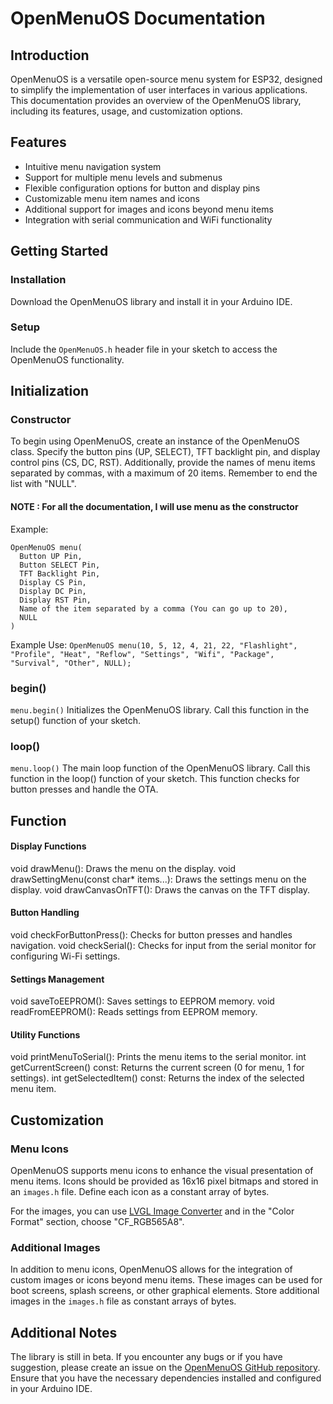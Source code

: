 # OpenMenuOS Documentation

## Introduction

OpenMenuOS is a versatile open-source menu system for ESP32, designed to simplify the implementation of user interfaces in various applications. This documentation provides an overview of the OpenMenuOS library, including its features, usage, and customization options.

## Features

- Intuitive menu navigation system
- Support for multiple menu levels and submenus
- Flexible configuration options for button and display pins
- Customizable menu item names and icons
- Additional support for images and icons beyond menu items
- Integration with serial communication and WiFi functionality

## Getting Started

### Installation

Download the OpenMenuOS library and install it in your Arduino IDE.

### Setup

Include the `OpenMenuOS.h` header file in your sketch to access the OpenMenuOS functionality.

## Initialization

### Constructor

To begin using OpenMenuOS, create an instance of the OpenMenuOS class. Specify the button pins (UP, SELECT), TFT backlight pin, and display control pins (CS, DC, RST). Additionally, provide the names of menu items separated by commas, with a maximum of 20 items. Remember to end the list with "NULL".

#### NOTE : For all the documentation, I will use menu as the constructor

Example:
```
OpenMenuOS menu(
  Button UP Pin,
  Button SELECT Pin,
  TFT Backlight Pin,
  Display CS Pin,
  Display DC Pin,
  Display RST Pin,
  Name of the item separated by a comma (You can go up to 20),
  NULL
)
```

Example Use: `OpenMenuOS menu(10, 5, 12, 4, 21, 22, "Flashlight", "Profile", "Heat", "Reflow", "Settings", "Wifi", "Package", "Survival", "Other", NULL);`

### begin()

`menu.begin()`
Initializes the OpenMenuOS library. Call this function in the setup() function of your sketch.

### loop()

`menu.loop()`
The main loop function of the OpenMenuOS library. Call this function in the loop() function of your sketch. This function checks for button presses and handle the OTA.
## Function

#### Display Functions
void drawMenu(): Draws the menu on the display.
void drawSettingMenu(const char* items...): Draws the settings menu on the display.
void drawCanvasOnTFT(): Draws the canvas on the TFT display.
#### Button Handling
void checkForButtonPress(): Checks for button presses and handles navigation.
void checkSerial(): Checks for input from the serial monitor for configuring Wi-Fi settings.
#### Settings Management
void saveToEEPROM(): Saves settings to EEPROM memory.
void readFromEEPROM(): Reads settings from EEPROM memory.
#### Utility Functions
void printMenuToSerial(): Prints the menu items to the serial monitor.
int getCurrentScreen() const: Returns the current screen (0 for menu, 1 for settings).
int getSelectedItem() const: Returns the index of the selected menu item.



## Customization

### Menu Icons

OpenMenuOS supports menu icons to enhance the visual presentation of menu items. Icons should be provided as 16x16 pixel bitmaps and stored in an `images.h` file. Define each icon as a constant array of bytes.

For the images, you can use [LVGL Image Converter](https://lvgl.io/tools/imageconverter) and in the "Color Format" section, choose "CF_RGB565A8".

### Additional Images

In addition to menu icons, OpenMenuOS allows for the integration of custom images or icons beyond menu items. These images can be used for boot screens, splash screens, or other graphical elements. Store additional images in the `images.h` file as constant arrays of bytes.


## Additional Notes
The library is still in beta. If you encounter any bugs or if you have suggestion, please create an issue on the [OpenMenuOS GitHub repository](https://github.com/The-Young-Maker/OpenMenuOS).
Ensure that you have the necessary dependencies installed and configured in your Arduino IDE.
